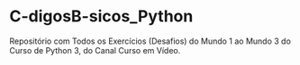 # C-digosB-sicos_Python
Repositório com Todos os Exercícios (Desafios) do Mundo 1 ao Mundo 3 do Curso de Python 3, do Canal Curso em Vídeo.
